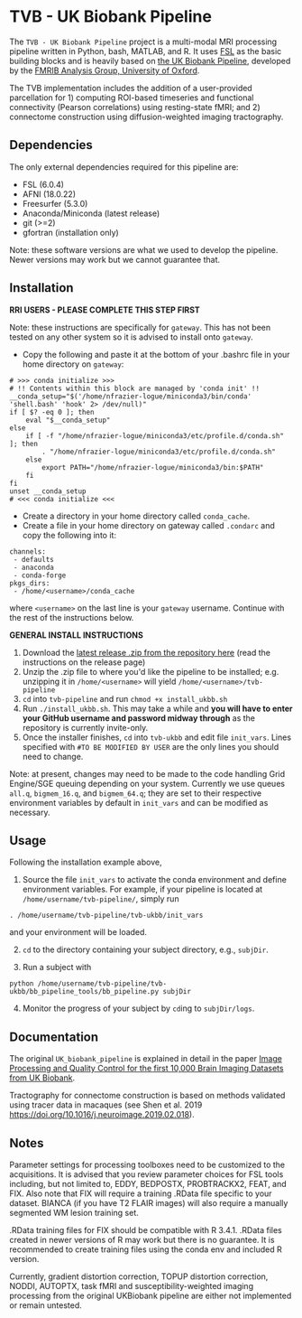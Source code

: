 TVB - UK Biobank Pipeline
===================

The `TVB - UK Biobank Pipeline` project is a multi-modal MRI processing pipeline written in Python, bash, MATLAB, and R. It uses [FSL](http://fsl.fmrib.ox.ac.uk/fsl/fslwiki/) as the basic building blocks and is heavily based on [the UK Biobank Pipeline](https://git.fmrib.ox.ac.uk/falmagro/UK_biobank_pipeline_v_1), developed by the [FMRIB Analysis Group, University of Oxford](https://www.win.ox.ac.uk/research/analysis-research).

The TVB implementation includes the addition of a user-provided parcellation for 1) computing ROI-based timeseries and functional connectivity (Pearson correlations) using resting-state fMRI; and 2) connectome construction using diffusion-weighted imaging tractography.



Dependencies
------------

The only external dependencies required for this pipeline are:
* FSL (6.0.4)
* AFNI (18.0.22)
* Freesurfer (5.3.0)
* Anaconda/Miniconda (latest release)
* git (>=2)
* gfortran (installation only)

Note: these software versions are what we used to develop the pipeline. Newer versions may work but we cannot guarantee that.


Installation
------------

**RRI USERS - PLEASE COMPLETE THIS STEP FIRST**

Note: these instructions are specifically for `gateway`. This has not been tested on any other system so it is advised to install onto `gateway`.
* Copy the following and paste it at the bottom of your .bashrc file in your home directory on `gateway`:
```
# >>> conda initialize >>>
# !! Contents within this block are managed by 'conda init' !!
__conda_setup="$('/home/nfrazier-logue/miniconda3/bin/conda' 'shell.bash' 'hook' 2> /dev/null)"
if [ $? -eq 0 ]; then
    eval "$__conda_setup"
else
    if [ -f "/home/nfrazier-logue/miniconda3/etc/profile.d/conda.sh" ]; then
        . "/home/nfrazier-logue/miniconda3/etc/profile.d/conda.sh"
    else
        export PATH="/home/nfrazier-logue/miniconda3/bin:$PATH"
    fi
fi
unset __conda_setup
# <<< conda initialize <<<
```
* Create a directory in your home directory called `conda_cache`.
* Create a file in your home directory on gateway called `.condarc` and copy the following into it:
```
channels:
 - defaults
 - anaconda
 - conda-forge
pkgs_dirs:
 - /home/<username>/conda_cache
```
  where `<username>` on the last line is your `gateway` username. Continue with the rest of the instructions below.

**GENERAL INSTALL INSTRUCTIONS**

1) Download the [latest release .zip from the repository here](https://github.com/McIntosh-Lab-RRI/tvb-ukbb/releases/latest) (read the instructions on the release page)
2) Unzip the .zip file to where you'd like the pipeline to be installed; e.g. unzipping it in `/home/<username>` will yield `/home/<username>/tvb-pipeline`
3) `cd` into `tvb-pipeline` and run `chmod +x install_ukbb.sh`
4) Run `./install_ukbb.sh`. This may take a while and **you will have to enter your GitHub username and password midway through** as the repository is currently invite-only.
5) Once the installer finishes, `cd` into `tvb-ukbb` and edit file `init_vars`. Lines specified with `#TO BE MODIFIED BY USER` are the only lines you should need to change.

Note: at present, changes may need to be made to the code handling Grid Engine/SGE queuing depending on your system. Currently we use queues `all.q`, `bigmem_16.q`, and `bigmem_64.q`; they are set to their respective environment variables by default in `init_vars` and can be modified as necessary.

Usage
-----

Following the installation example above,

1) Source the file `init_vars` to activate the conda environment and define environment variables. For example, if your pipeline is located at `/home/username/tvb-pipeline/`, simply run

`. /home/username/tvb-pipeline/tvb-ukbb/init_vars`

and your environment will be loaded.

2) `cd` to the directory containing your subject directory, e.g., `subjDir`.

3) Run a subject with

`python /home/username/tvb-pipeline/tvb-ukbb/bb_pipeline_tools/bb_pipeline.py subjDir`

4) Monitor the progress of your subject by `cd`ing to `subjDir/logs`.


Documentation
-------------

The original `UK_biobank_pipeline` is explained in detail in the paper [Image Processing and Quality Control for the first 10,000 Brain Imaging Datasets from UK Biobank](http://www.biorxiv.org/content/early/2017/04/24/130385).

Tractography for connectome construction is based on methods validated using tracer data in macaques (see Shen et al. 2019 https://doi.org/10.1016/j.neuroimage.2019.02.018).


Notes
-----

Parameter settings for processing toolboxes need to be customized to the acquisitions. It is advised that you review parameter choices for FSL tools including, but not limited to, EDDY, BEDPOSTX, PROBTRACKX2, FEAT, and FIX. Also note that FIX will require a training .RData file specific to your dataset. BIANCA (if you have T2 FLAIR images) will also require a manually segmented WM lesion training set.

.RData training files for FIX should be compatible with R 3.4.1. .RData files created in newer versions of R may work but there is no guarantee. It is recommended to create training files using the conda env and included R version.

Currently, gradient distortion correction, TOPUP distortion correction, NODDI,  AUTOPTX, task fMRI and susceptibility-weighted imaging processing from the original UKBiobank pipeline are either not implemented or remain untested.

